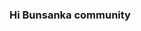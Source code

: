### Hi Bunsanka community

<!--
**Bunsanka/Bunsanka** is a community ran project so feel free to add and help out where you can!
-->

